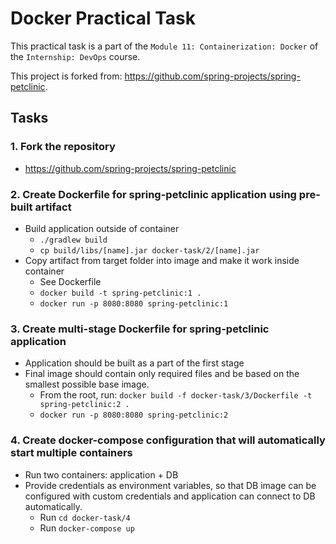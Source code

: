 # Docker Practical Task

This practical task is a part of the `Module 11: Containerization: Docker` of the `Internship: DevOps` course.

This project is forked from: https://github.com/spring-projects/spring-petclinic. 

## Tasks

### 1. Fork the repository
* https://github.com/spring-projects/spring-petclinic

### 2. Create Dockerfile for spring-petclinic application using pre-built artifact
* Build application outside of container
    * `./gradlew build`
    * `cp build/libs/[name].jar docker-task/2/[name].jar`
* Copy artifact from target folder into image and make it work inside container
    * See Dockerfile
    * `docker build -t spring-petclinic:1 .`
    * `docker run -p 8080:8080 spring-petclinic:1`

### 3. Create multi-stage Dockerfile for spring-petclinic application
* Application should be built as a part of the first stage
* Final image should contain only required files and be based on the smallest possible base image.
    * From the root, run:
    `docker build -f docker-task/3/Dockerfile -t spring-petclinic:2 .`
    * `docker run -p 8080:8080 spring-petclinic:2`

### 4. Create docker-compose configuration that will automatically start multiple containers
* Run two containers: application + DB
* Provide credentials as environment variables, so that DB image can be configured with custom credentials and application can connect to DB automatically.
    * Run `cd docker-task/4`
    * Run `docker-compose up`